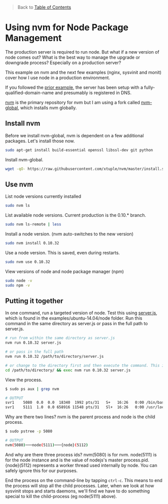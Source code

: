 > Back to [Table of Contents](https://github.com/jpfluger/examples)

# Using nvm for Node Package Management

The production server is required to run node. But what if a new version of node comes out? What is the best way to manage the upgrade or downgrade process?  Especially on a production server?

This example on nvm and the next few examples (nginx, sysvinit and monit) cover how I use node in a production environment. 

If you followed the [prior example](https://github.com/jpfluger/examples/blob/master/ubuntu-14.04/changing-hostname.md), the server has been setup with a fully-qualified-domain-name and presumably is registered in DNS. 

[nvm](https://github.com/creationix/nvm) is the primary repository for nvm but I am using a fork called [nvm-global](https://github.com/xtuple/nvm), which installs nvm globally. 

## Install nvm

Before we install nvm-global, nvm is dependent on a few additional packages. Let's install those now.

```bash
sudo apt-get install build-essential openssl libssl-dev git python
```

Install nvm-global.

```bash
wget -qO- https://raw.githubusercontent.com/xtuple/nvm/master/install.sh | sudo bash
```

## Use nvm

List node versions currently installed

```bash
sudo nvm ls
```

List available node versions. Current production is the 0.10.* branch.

```bash
sudo nvm ls-remote | less
```

Install a node version. (nvm auto-switches to the new version)

```bash
sudo nvm install 0.10.32
```

Use a node version. This is saved, even during restarts.

```bash
sudo nvm use 0.10.32
```

View versions of node and node package manager (npm)

```bash
sudo node -v
sudo npm -v
```

## Putting it together

In one command, run a targeted version of node. Test this using [server.js](https://github.com/jpfluger/examples/blob/master/ubuntu-14.04/node/server.js), which is found in the examples/ubuntu-14.04/node folder. Run this command in the same directory as server.js or pass in the full path to server.js. 

```bash
# run from within the same directory as server.js
nvm run 0.10.32 server.js

# or pass in the full path
nvm run 0.10.32 /path/to/directory/server.js

# or change to the directory first and then execute the command. This is what we do in the sysvinit example.
cd /path/to/directory/ && exec nvm run 0.10.32 server.js

```

View the process.

```bash
$ sudo ps aux | grep nvm

# OUTPUT
svr1    5080  0.0  0.0  18340  1992 pts/31   S+   16:26   0:00 /bin/bash /usr/local/bin/nvm run 0.10.32 server.js
svr1    5111  1.0  0.0 658916 11548 pts/31   Sl+  16:26   0:00 /usr/local/nvm/v0.10.32/bin/node server.js
```

Why are there two lines? nvm is the parent process and node is the child process.

```bash
$ sudo pstree -p 5080

# OUTPUT
nvm(5080)───node(5111)───{node}(5112)
```

And why are there three process ids?  nvm(5080) is for nvm. node(5111) is for the node instance and is the value of nodejs's master process.pid. {node}(5112) represents a worker thread used internally by node. You can safely ignore this for our purposes.

End the process on the command-line by tapping `ctrl-c`. This means to end the process will stop all the child processes. Later, when we look at how sysvinit stops and starts daemons, we'll find we have to do something special to kill the child-process (eg node(5111) above).
